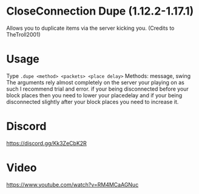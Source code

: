 # CloseConnection Dupe (1.12.2-1.17.1)
Allows you to duplicate items via the server kicking you. (Credits to TheTroll2001)

# Usage
Type `.dupe <method> <packets> <place delay>`
Methods: message, swing
The arguments rely almost completely on the server your playing on as such I recommend trial and error. if your being disconnected before your block places then you need to lower your placedelay and if your being disconnected slightly after your block places you need to increase it.

# Discord
https://discord.gg/Kk3ZeCbK2R


# Video
https://www.youtube.com/watch?v=RM4MCaAGNuc


